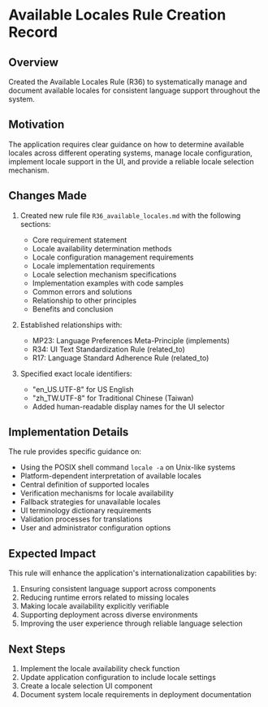 # Available Locales Rule Creation Record

## Overview

Created the Available Locales Rule (R36) to systematically manage and document available locales for consistent language support throughout the system.

## Motivation

The application requires clear guidance on how to determine available locales across different operating systems, manage locale configuration, implement locale support in the UI, and provide a reliable locale selection mechanism.

## Changes Made

1. Created new rule file `R36_available_locales.md` with the following sections:
   - Core requirement statement
   - Locale availability determination methods
   - Locale configuration management requirements
   - Locale implementation requirements
   - Locale selection mechanism specifications
   - Implementation examples with code samples
   - Common errors and solutions
   - Relationship to other principles
   - Benefits and conclusion

2. Established relationships with:
   - MP23: Language Preferences Meta-Principle (implements)
   - R34: UI Text Standardization Rule (related_to)
   - R17: Language Standard Adherence Rule (related_to)

3. Specified exact locale identifiers:
   - "en_US.UTF-8" for US English
   - "zh_TW.UTF-8" for Traditional Chinese (Taiwan)
   - Added human-readable display names for the UI selector

## Implementation Details

The rule provides specific guidance on:
- Using the POSIX shell command `locale -a` on Unix-like systems
- Platform-dependent interpretation of available locales
- Central definition of supported locales
- Verification mechanisms for locale availability
- Fallback strategies for unavailable locales
- UI terminology dictionary requirements
- Validation processes for translations
- User and administrator configuration options

## Expected Impact

This rule will enhance the application's internationalization capabilities by:
1. Ensuring consistent language support across components
2. Reducing runtime errors related to missing locales
3. Making locale availability explicitly verifiable
4. Supporting deployment across diverse environments
5. Improving the user experience through reliable language selection

## Next Steps

1. Implement the locale availability check function
2. Update application configuration to include locale settings
3. Create a locale selection UI component
4. Document system locale requirements in deployment documentation
